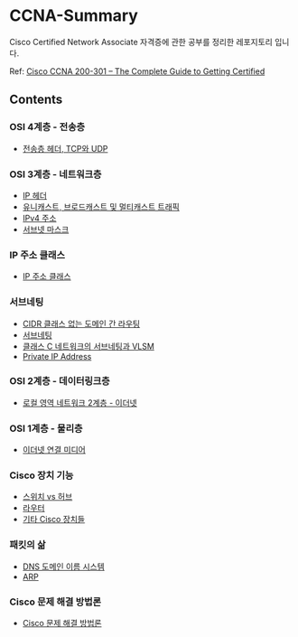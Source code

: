 # CCNA-Summary

Cisco Certified Network Associate 자격증에 관한 공부를 정리한 레포지토리 입니다.

Ref: [Cisco CCNA 200-301 – The Complete Guide to Getting Certified](https://www.udemy.com/course/ccna-complete/?couponCode=OF83024D)

## Contents

### OSI 4계층 - 전송층

- [전송층 헤더, TCP와 UDP](./section05/01.md) 

### OSI 3계층 - 네트워크층

- [IP 헤더](./section06/01.md)
- [유니캐스트, 브로드캐스트 및 멀티캐스트 트래픽](./section06/02.md)
- [IPv4 주소](./section06/03.md)
- [서브넷 마스크](./section06/04.md)

### IP 주소 클래스

- [IP 주소 클래스](./section07/01.md)

### 서브네팅

- [CIDR 클래스 없는 도메인 간 라우팅](./section08/01.md)
- [서브네팅](./section08/02.md)
- [클래스 C 네트워크의 서브네팅과 VLSM](./section08/03.md)
- [Private IP Address](./section08/04.md)
### OSI 2계층 - 데이터링크층

- [로컬 영역 네트워크 2계층 - 이더넷](./section09/01.md)
### OSI 1계층 - 물리층

- [이더넷 연결 미디어](./section10/01.md)
### Cisco 장치 기능

- [스위치 vs 허브](./section11/01.md)
- [라우터](./section11/02.md)
- [기타 Cisco 장치들](./section11/03.md)
### 패킷의 삶

- [DNS 도메인 이름 시스템](./section12/01.md)
- [ARP](./section12/02.md)
### Cisco 문제 해결 방법론

- [Cisco 문제 해결 방법론](./section13/01.md)

